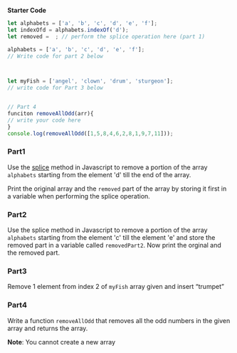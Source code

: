 
**Starter Code**

```js
let alphabets = ['a', 'b', 'c', 'd', 'e', 'f'];
let indexOfd = alphabets.indexOf('d');
let removed =  ; // perform the splice operation here (part 1)

alphabets = ['a', 'b', 'c', 'd', 'e', 'f'];
// Write code for part 2 below



let myFish = ['angel', 'clown', 'drum', 'sturgeon'];
// write code for Part 3 below


// Part 4
funciton removeAllOdd(arr){
// write your code here
}
console.log(removeAllOdd([1,5,8,4,6,2,8,1,9,7,11]));
```


### Part1

Use the [splice](https://developer.mozilla.org/en-US/docs/Web/JavaScript/Reference/Global_Objects/Array/splice) method in Javascript to remove a portion of the array `alphabets` starting from the element 'd' till the end of the array.

Print the original array and the `removed` part of the array by storing it first in a variable when performing the splice operation.

### Part2

Use the splice method in Javascript to remove a portion of the array `alphabets` 
starting from the element 'c' till the element 'e' and store the removed part in a variable called `removedPart2`.
Now print the orginal and the removed part.

### Part3
Remove 1 element from index 2 of `myFish` array given and insert “trumpet”


### Part4

Write a function `removeAllOdd` that removes all the odd numbers in the given array and returns the array.

**Note**: You cannot create a new array

